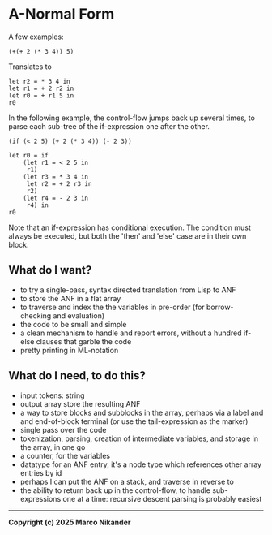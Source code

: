# A-Normal Form

A few examples:

`(+(+ 2 (* 3 4)) 5)`

Translates to 
```
let r2 = * 3 4 in
let r1 = + 2 r2 in
let r0 = + r1 5 in
r0
```

In the following example, the control-flow jumps back up several times, to
parse each sub-tree of the if-expression one after the other.

`(if (< 2 5) (+ 2 (* 3 4)) (- 2 3))`

```
let r0 = if
    (let r1 = < 2 5 in
     r1)
    (let r3 = * 3 4 in
     let r2 = + 2 r3 in
     r2)
    (let r4 = - 2 3 in
     r4) in
r0
```

Note that an if-expression has conditional execution.
The condition must always be executed, but both the 'then' and 'else' case are in their own block.

## What do I want?
- to try a single-pass, syntax directed translation from Lisp to ANF
- to store the ANF in a flat array
- to traverse and index the the variables in pre-order (for borrow-checking and evaluation)
- the code to be small and simple
- a clean mechanism to handle and report errors, without a hundred if-else clauses that garble the code
- pretty printing in ML-notation

## What do I need, to do this?
- input tokens: string
- output array store the resulting ANF
- a way to store blocks and subblocks in the array, perhaps via a label and and end-of-block terminal (or use the tail-expression as the marker)
- single pass over the code
- tokenization, parsing, creation of intermediate variables, and storage in the array, in one go
- a counter, for the variables
- datatype for an ANF entry, it's a node type which references other array entries by id
- perhaps I can put the ANF on a stack, and traverse in reverse to 
- the ability to return back up in the control-flow, to handle sub-expressions one at a time: recursive descent parsing is probably easiest

---
**Copyright (c) 2025 Marco Nikander**
